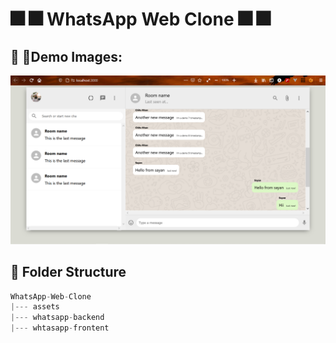 # :fireworks: :fireworks: WhatsApp Web Clone :fireworks: :fireworks:
## :sparkler: :sparkler:Demo Images:
![whatsapp web clone](https://github.com/Sayan-Roy-729/WhatsApp-Web-Clone/blob/main/assets/Image-1.png)

## :open_file_folder: Folder Structure
```js
WhatsApp-Web-Clone
|--- assets
|--- whatsapp-backend
|--- whtasapp-frontent
```
